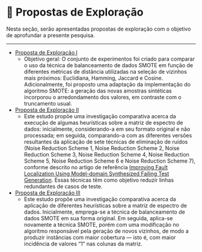# 🔬 Propostas de Exploração

Nesta seção, serão apresentadas propostas de exploração com o objetivo de aprofundar a presente pesquisa.

---

- [Proposta de Exploração I](propota_exploracao_um.md)
	- Objetivo geral: O conjunto de experimentos foi criado para comparar o uso da técnica de balanceamento de dados SMOTE em função de diferentes métricas de distância utilizadas na seleção de vizinhos mais próximos: Euclidiana, Hamming, Jaccard e Cosine. Adicionalmente, foi proposto uma adaptação da implementação do algoritmo SMOTE: a geração das novas amostras sintéticas incorporou o arredondamento dos valores, em contraste com o truncamento usual.
- [Proposta de Exploração II](proposta_exploracao_dois.md)
	- Este estudo propõe uma investigação comparativa acerca da execução de algumas heurísticas sobre a matriz de espectro de dados: inicialmente, considerando-a em seu formato original e não processada; em seguida, comparando-a com as diferentes versões resultantes da aplicação de sete técnicas de eliminação de ruídos (Noise Reduction Scheme 1, Noise Reduction Scheme 2, Noise Reduction Scheme 3, Noise Reduction Scheme 4, Noise Reduction Scheme 5, Noise Reduction Scheme 6 e Noise Reduction Scheme 7), conforme descrito no artigo de referência [Improving Fault Localization Using Model-domain Synthesized Failing Test Generation](https://github.com/Reinaldo-Jr-Dev/doutorado/blob/article/IEEE-Improving_Fault_Localization_Using_Model-domain_Synthesized_Failing_Test_Generation.pdf). Essas técnicas têm como objetivo reduzir linhas redundantes de casos de teste.
- [Proposta de Exploração III](proposta_exploracao_tres.md)
 	- Este estudo propõe uma investigação comparativa acerca da aplicação de diferentes heurísticas sobre a matriz de espectro de dados. Inicialmente, emprega-se a técnica de balanceamento de dados SMOTE em sua forma original. Em seguida, aplica-se novamente a técnica SMOTE, porém com uma modificação no algoritmo responsável pela geração de novos vizinhos, de modo a produzir instâncias com maior cobertura — isto é, com maior incidência de valores “1” nas colunas da matriz.
